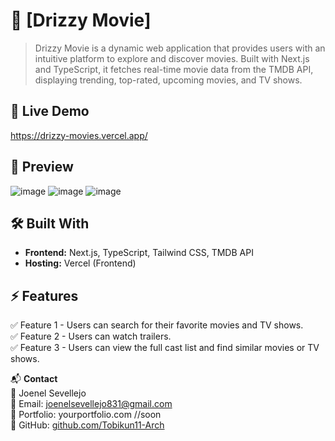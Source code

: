 # 🚀 [Drizzy Movie]
> Drizzy Movie is a dynamic web application that provides users with an intuitive platform to explore and discover movies. Built with Next.js and TypeScript, it fetches real-time movie data from the TMDB API, displaying trending, top-rated, upcoming movies, and TV shows.

## 🔗 Live Demo  
https://drizzy-movies.vercel.app/

## 📸 Preview  
![image](https://github.com/user-attachments/assets/5829bcb9-c870-4cc5-a956-60dfc4c694a8)
![image](https://github.com/user-attachments/assets/3e8360ff-c0cf-4dfd-8174-8d5a53c50289)
![image](https://github.com/user-attachments/assets/a31055fe-bed2-4cd2-9b4c-6b6fe30bb321)


## 🛠️ Built With  
- **Frontend:** Next.js, TypeScript, Tailwind CSS, TMDB API
- **Hosting:** Vercel (Frontend)

## ⚡ Features  
✅ Feature 1 - Users can search for their favorite movies and TV shows.  
✅ Feature 2 - Users can watch trailers.  
✅ Feature 3 - Users can view the full cast list and find similar movies or TV shows.  

📬 **Contact**  
👤 Joenel Sevellejo  
📧 Email: [joenelsevellejo831@gmail.com](mailto:joenelsevellejo831@gmail.com)  
🔗 Portfolio: yourportfolio.com //soon  
🐙 GitHub: [github.com/Tobikun11-Arch](https://github.com/Tobikun11-Arch)  
